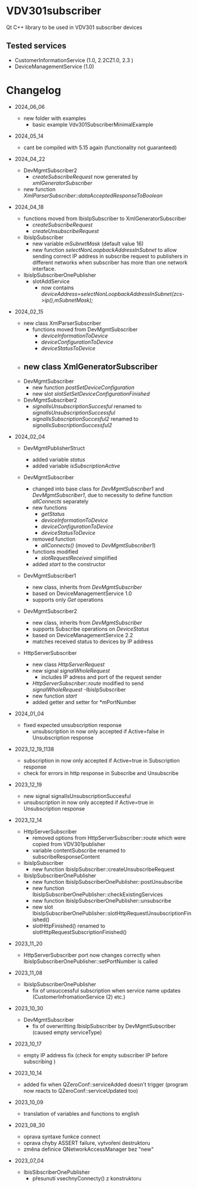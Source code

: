 # VDV301subscriber 
Qt C++ library to be used in VDV301 subscriber devices

## Tested services 
- CustomerInformationService (1.0, 2.2CZ1.0, 2.3 )
- DeviceManagementService (1.0)

# Changelog 
- 2024_06_06
    - new folder with examples
        - basic example Vdv301SubscriberMinimalExample
- 2024_05_14
    - cant be compiled with 5.15 again (functionality not guaranteed)
- 2024_04_22
    - DevMgmtSubscriber2
        - *createSubscribeRequest* now generated by *xmlGeneratorSubscriber*
    - new function *XmlParserSubscriber::dataAcceptedResponseToBoolean*

- 2024_04_18
    - functions moved from IbisIpSubscriber to XmlGeneratorSubscriber
        - *createSubscribeRequest*
        - *createUnsubscribeRequest*
    - IbisIpSubscriber
        - new variable *mSubnetMask* (default value 16)
        - new function *selectNonLoopbackAddressInSubnet* to allow sending correct IP address in subscribe request to publishers in different networks when subscriber has more than one network interface.
    - IbisIpSubscriberOnePublisher
        - slotAddService 
            - now contains *deviceAddress=selectNonLoopbackAddressInSubnet(zcs->ip(),mSubnetMask);*

- 2024_02_15
    - new class XmlParserSubscriber
        - functions moved from DevMgmtSubscriber
            - *deviceInformationToDevice*
            - *deviceConfigurationToDevice*
            - *deviceStatusToDevice*
    - new class XmlGeneratorSubscriber
        -
    - DevMgmtSubscriber
        - new function *postSetDeviceConfiguration*
        - new slot *slotSetSetDeviceConfigurationFinished*
    - DevMgmtSubscriber2
        - *signalIsUnsubscriptionSuccesful* renamed to *signalIsUnsubscriptionSuccessful*
        - *signalIsSubscriptionSuccesful2* renamed to *signalIsSubscriptionSuccessful2*
        

- 2024_02_04
    - DevMgmtPublisherStruct
        - added variable *status*
        - added variable *isSubscriptionActive*
    - DevMgmtSubscriber
        - changed into base class for *DevMgmtSubscriber1* and *DevMgmtSubscriber1*, due to necessity to define function *allConnects* separately
        - new functions
            - *getStatus*
            - *deviceInformationToDevice*
            - *deviceConfigurationToDevice*
            - *deviceStatusToDevice*
        - removed function
            - *allConnects()* (moved to *DevMgmtSubscriber1*)
        - functions modified
            - *slotRequestReceived* simplified
        - added *start* to the constructor

    - DevMgmtSubscriber1
        - new class, inherits from *DevMgmtSubscriber*
        - based on DeviceManagementService 1.0
        - supports only *Get*  operations
    - DevMgmtSubscriber2
        - new class, inherits from *DevMgmtSubscriber*
        - supports Subscribe operations on *DeviceStatus*
        - based on DeviceManagementService 2.2
        - matches received status to devices by IP address
    - HttpServerSubscriber
        - new class *HttpServerRequest*
        - new signal *signalWholeRequest*
            - includes IP adress and port of the request sender
        - *HttpServerSubscriber::route* modified to send *signalWholeRequest*
    -IbisIpSubscriber
        - new function *start*
        - added getter and setter for *mPortNumber

- 2024_01_04
    - fixed expected unsubscription response
        - unsubscription in now only accepted if Active=false in Unsubscription response
- 2023_12_19_1138
    - subscription in now only accepted if Active=true in Subscription response
    - check for errors in http response in Subscribe and Unsubscribe
- 2023_12_19
    - new signal signalIsUnsubscriptionSuccesful
    - unsubscription in now only accepted if Active=true in Unsubscription response
- 2023_12_14
    - HttpServerSubscriber
        - removed options from HttpServerSubscriber::route which were copied from VDV301publisher
        - variable contentSubscribe renamed to subscribeResponseContent
    - IbisIpSubscriber
        - new function IbisIpSubscriber::createUnsubscribeRequest
    - IbisIpSubscriberOnePublisher
        - new function IbisIpSubscriberOnePublisher::postUnsubscribe
        - new function IbisIpSubscriberOnePublisher::checkExistingServices
        - new function  IbisIpSubscriberOnePublisher::unsubscribe
        - new slot IbisIpSubscriberOnePublisher::slotHttpRequestUnsubscriptionFinished()
        - slotHttpFinished() renamed to slotHttpRequestSubscriptionFinished()

- 2023_11_20
    - HttpServerSubscriber port now changes correctly when IbisIpSubscriberOnePublisher::setPortNumber is called
- 2023_11_08
    - IbisIpSubscriberOnePublisher
        - fix of unsuccessful subscription when service name updates (CustomerInfromationService (2) etc.)
- 2023_10_30
    - DevMgmtSubscriber
        - fix of overwritting IbisIpSubscriber by DevMgmtSubscriber (caused empty serviceType)
- 2023_10_17
    - empty IP address fix (check for empty subscriber IP before subscribing )
- 2023_10_14
    - added fix when QZeroConf::serviceAdded doesn't trigger (program now reacts to QZeroConf::serviceUpdated too)

- 2023_10_09
    - translation of variables and functions to english
- 2023_08_30
    - oprava syntaxe funkce connect
    - oprava chyby ASSERT failure, vytvoření destruktoru
    - změna definice QNetworkAccessManager bez "new"

- 2023_07_04
    - IbisSibscriberOnePublisher
        - přesunutí vsechnyConnecty() z konstruktoru
